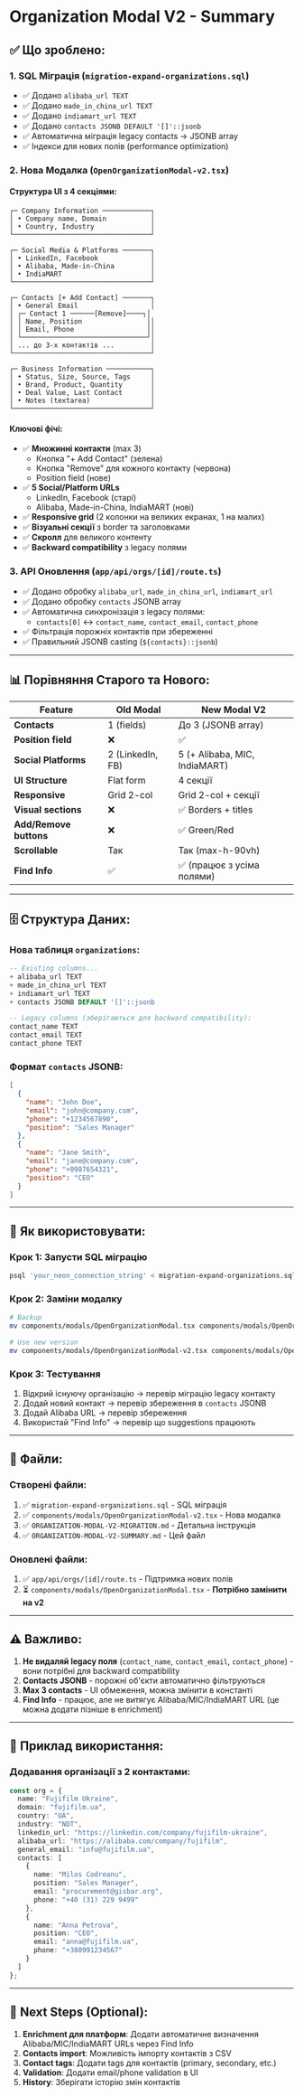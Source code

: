 # Organization Modal V2 - Summary

## ✅ Що зроблено:

### 1. **SQL Міграція** (`migration-expand-organizations.sql`)
- ✅ Додано `alibaba_url TEXT`
- ✅ Додано `made_in_china_url TEXT`
- ✅ Додано `indiamart_url TEXT`
- ✅ Додано `contacts JSONB DEFAULT '[]'::jsonb`
- ✅ Автоматична міграція legacy contacts → JSONB array
- ✅ Індекси для нових полів (performance optimization)

### 2. **Нова Модалка** (`OpenOrganizationModal-v2.tsx`)

#### Структура UI з 4 секціями:
```
┌─ Company Information ────────────┐
│ • Company name, Domain           │
│ • Country, Industry              │
└──────────────────────────────────┘

┌─ Social Media & Platforms ───────┐
│ • LinkedIn, Facebook             │
│ • Alibaba, Made-in-China         │
│ • IndiaMART                      │
└──────────────────────────────────┘

┌─ Contacts [+ Add Contact] ───────┐
│ • General Email                  │
│ ┌─ Contact 1 ──────[Remove]────┐│
│ │ Name, Position                ││
│ │ Email, Phone                  ││
│ └───────────────────────────────┘│
│ ... до 3-х контактів ...         │
└──────────────────────────────────┘

┌─ Business Information ───────────┐
│ • Status, Size, Source, Tags     │
│ • Brand, Product, Quantity       │
│ • Deal Value, Last Contact       │
│ • Notes (textarea)               │
└──────────────────────────────────┘
```

#### Ключові фічі:
- ✅ **Множинні контакти** (max 3)
  - Кнопка "+ Add Contact" (зелена)
  - Кнопка "Remove" для кожного контакту (червона)
  - Position field (нове)
- ✅ **5 Social/Platform URLs**
  - LinkedIn, Facebook (старі)
  - Alibaba, Made-in-China, IndiaMART (нові)
- ✅ **Responsive grid** (2 колонки на великих екранах, 1 на малих)
- ✅ **Візуальні секції** з border та заголовками
- ✅ **Скролл** для великого контенту
- ✅ **Backward compatibility** з legacy полями

### 3. **API Оновлення** (`app/api/orgs/[id]/route.ts`)
- ✅ Додано обробку `alibaba_url`, `made_in_china_url`, `indiamart_url`
- ✅ Додано обробку `contacts` JSONB array
- ✅ Автоматична синхронізація з legacy полями:
  - `contacts[0]` ↔️ `contact_name`, `contact_email`, `contact_phone`
- ✅ Фільтрація порожніх контактів при збереженні
- ✅ Правильний JSONB casting (`${contacts}::jsonb`)

---

## 📊 Порівняння Старого та Нового:

| Feature | Old Modal | New Modal V2 |
|---------|-----------|--------------|
| **Contacts** | 1 (fields) | До 3 (JSONB array) |
| **Position field** | ❌ | ✅ |
| **Social Platforms** | 2 (LinkedIn, FB) | 5 (+ Alibaba, MIC, IndiaMART) |
| **UI Structure** | Flat form | 4 секції |
| **Responsive** | Grid 2-col | Grid 2-col + секції |
| **Visual sections** | ❌ | ✅ Borders + titles |
| **Add/Remove buttons** | ❌ | ✅ Green/Red |
| **Scrollable** | Так | Так (max-h-90vh) |
| **Find Info** | ✅ | ✅ (працює з усіма полями) |

---

## 🗄️ Структура Даних:

### Нова таблиця `organizations`:
```sql
-- Existing columns...
+ alibaba_url TEXT
+ made_in_china_url TEXT
+ indiamart_url TEXT
+ contacts JSONB DEFAULT '[]'::jsonb

-- Legacy columns (зберігаються для backward compatibility):
contact_name TEXT
contact_email TEXT
contact_phone TEXT
```

### Формат `contacts` JSONB:
```json
[
  {
    "name": "John Doe",
    "email": "john@company.com",
    "phone": "+1234567890",
    "position": "Sales Manager"
  },
  {
    "name": "Jane Smith",
    "email": "jane@company.com",
    "phone": "+0987654321",
    "position": "CEO"
  }
]
```

---

## 🚀 Як використовувати:

### Крок 1: Запусти SQL міграцію
```bash
psql 'your_neon_connection_string' < migration-expand-organizations.sql
```

### Крок 2: Заміни модалку
```bash
# Backup
mv components/modals/OpenOrganizationModal.tsx components/modals/OpenOrganizationModal-old.tsx

# Use new version
mv components/modals/OpenOrganizationModal-v2.tsx components/modals/OpenOrganizationModal.tsx
```

### Крок 3: Тестування
1. Відкрий існуючу організацію → перевір міграцію legacy контакту
2. Додай новий контакт → перевір збереження в `contacts` JSONB
3. Додай Alibaba URL → перевір збереження
4. Використай "Find Info" → перевір що suggestions працюють

---

## 📁 Файли:

### Створені файли:
1. ✅ `migration-expand-organizations.sql` - SQL міграція
2. ✅ `components/modals/OpenOrganizationModal-v2.tsx` - Нова модалка
3. ✅ `ORGANIZATION-MODAL-V2-MIGRATION.md` - Детальна інструкція
4. ✅ `ORGANIZATION-MODAL-V2-SUMMARY.md` - Цей файл

### Оновлені файли:
1. ✅ `app/api/orgs/[id]/route.ts` - Підтримка нових полів
2. ⏳ `components/modals/OpenOrganizationModal.tsx` - **Потрібно замінити на v2**

---

## ⚠️ Важливо:

1. **Не видаляй legacy поля** (`contact_name`, `contact_email`, `contact_phone`) - вони потрібні для backward compatibility
2. **Contacts JSONB** - порожні об'єкти автоматично фільтруються
3. **Max 3 contacts** - UI обмеження, можна змінити в константі
4. **Find Info** - працює, але не витягує Alibaba/MIC/IndiaMART URL (це можна додати пізніше в enrichment)

---

## 🎨 Приклад використання:

### Додавання організації з 2 контактами:
```typescript
const org = {
  name: "Fujifilm Ukraine",
  domain: "fujifilm.ua",
  country: "UA",
  industry: "NDT",
  linkedin_url: "https://linkedin.com/company/fujifilm-ukraine",
  alibaba_url: "https://alibaba.com/company/fujifilm",
  general_email: "info@fujifilm.ua",
  contacts: [
    {
      name: "Milos Codreanu",
      position: "Sales Manager",
      email: "procurement@gisbar.org",
      phone: "+40 (31) 229 9499"
    },
    {
      name: "Anna Petrova",
      position: "CEO",
      email: "anna@fujifilm.ua",
      phone: "+380991234567"
    }
  ]
};
```

---

## 🔄 Next Steps (Optional):

1. **Enrichment для платформ**: Додати автоматичне визначення Alibaba/MIC/IndiaMART URLs через Find Info
2. **Contacts import**: Можливість імпорту контактів з CSV
3. **Contact tags**: Додати tags для контактів (primary, secondary, etc.)
4. **Validation**: Додати email/phone validation в UI
5. **History**: Зберігати історію змін контактів


